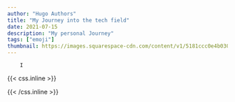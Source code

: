 ```yaml
---
author: "Hugo Authors"
title: "My Journey into the tech field"
date: 2021-07-15
description: "My personal Journey"
tags: ["emoji"]
thumbnail: https://images.squarespace-cdn.com/content/v1/5181ccc0e4b03000ce6fc3e7/1509205023955-3HPFAPFHPE61JJV24MTH/What+Is+A+Buyers+Journey.jpeg?format=1500w
---
```

<!-- My Journey As into cyber security

When I graduated from high school, I had no idea what I wanted to do. I remember telling some teachers that I wanted to double major in biology and African American history. I wanted to major in biology because I thought that would be a easy major, and I wanted to major in African American history because I loved the Civil Rights movements.
Unlike many of my peers, I took a semester off before I started to go to college as I navigated the move back to the States after going high school abroad. 
 During my gap year, the biggest headline in the news was about Edward Snowden and how he was able show the capacaity of the United States government to spy on everyone in the world. I saw 
The more I learned about this topic, the more questions I had. I started to question the devices that I used in my everyday life, and the power it had over me. Not only did I start to question the technology that I used, but I started to question the relationshp that I had with technology and how it leaves an impact on a social, economical, and political scale. However, as a history nerd, I did not have the language or the skills to understand the technical world that I lived in, so I decided to focus my studies on computer science and learn the fundamentals. 
        
As I went through university and studied computer science, my education never seemed to connect the dots between the technical world and the effects it had in the real world. The messaging was always the same, learn the fundamentals and have a great understanding of data structures and algorithms, so that one can have the skills to work at FANG, or even better, start your own company. As a student that did not come from a wealthly background, the pressure to conform to the norm was certaintly there. 

Like many of the students at my school, I had a offer before I graduated. It wasn't a traditional tech company, but I felt that my employor would have enough flexibility to hone my skills. It also had a rotational program in which I could learn about different aspects of the buisness. 

My first rotation was in programming self-checkout registers. This was a fun team, where I learned about machine learning, learned how to program registers, and I had a real impact on everyday customers. 

My second rotation was as working as a SOC analyst in the incident response team. Unlike the other teams, this was not a programming role and more of analyst role. This is where I was able to see real time attacks from nation states in real time.  -->

        I 



{{< css.inline >}}

<style>
.emojify {
	font-family: Apple Color Emoji, Segoe UI Emoji, NotoColorEmoji, Segoe UI Symbol, Android Emoji, EmojiSymbols;
	font-size: 2rem;
	vertical-align: middle;
}
@media screen and (max-width:650px) {
  .nowrap {
    display: block;
    margin: 25px 0;
  }
}
</style>

{{< /css.inline >}}
